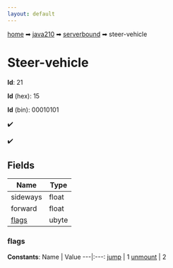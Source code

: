 ```yaml
---
layout: default
---
```


[home](/) ➡ [java210](/protocol/java210) ➡ [serverbound](/protocol/java210/serverbound) ➡ steer-vehicle

# Steer-vehicle

**Id**: 21

**Id** (hex): 15

**Id** (bin): 00010101

✔️

✔️

## Fields

Name | Type
---|---
sideways | float
forward | float
[flags](#flags) | ubyte

### flags

**Constants**:
Name | Value
---|:---:
[jump](flags_jump) | 1
[unmount](flags_unmount) | 2

